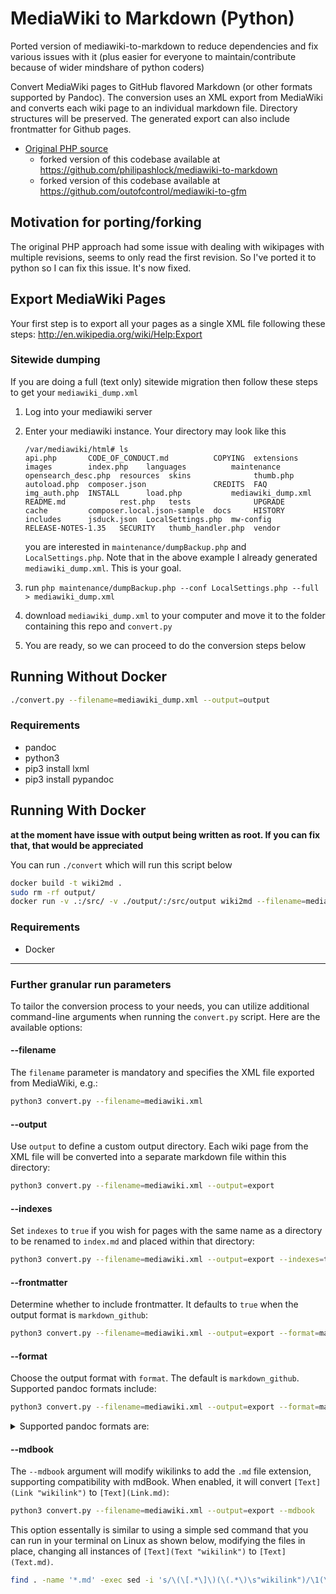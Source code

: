 MediaWiki to Markdown (Python)
=====================

Ported version of mediawiki-to-markdown to reduce dependencies and fix various issues with it (plus easier for everyone to maintain/contribute because of wider mindshare of python coders)

Convert MediaWiki pages to GitHub flavored Markdown (or other formats supported by Pandoc). The conversion uses an XML export from MediaWiki and converts each wiki page to an individual markdown file. Directory structures will be preserved. The generated export can also include frontmatter for Github pages.

* [Original PHP source](https://github.com/realrubberduckdev/mediawiki-to-markdown)
    - forked version of this codebase available at https://github.com/philipashlock/mediawiki-to-markdown
    - forked version of this codebase available at https://github.com/outofcontrol/mediawiki-to-gfm

## Motivation for porting/forking

The original PHP approach had some issue with dealing with wikipages with multiple revisions, seems to only read the first revision. So I've ported it to python so I can fix this issue. It's now fixed.

## Export MediaWiki Pages

Your first step is to export all your pages as a single XML file following these steps: http://en.wikipedia.org/wiki/Help:Export

### Sitewide dumping

If you are doing a full (text only) sitewide migration then follow these steps to get your `mediawiki_dump.xml`

1. Log into your mediawiki server
2. Enter your mediawiki instance. Your directory may look like this

    ```
    /var/mediawiki/html# ls
    api.php       CODE_OF_CONDUCT.md          COPYING  extensions  images        index.php    languages          maintenance         opensearch_desc.php  resources  skins              thumb.php
    autoload.php  composer.json               CREDITS  FAQ         img_auth.php  INSTALL      load.php           mediawiki_dump.xml  README.md            rest.php   tests              UPGRADE
    cache         composer.local.json-sample  docs     HISTORY     includes      jsduck.json  LocalSettings.php  mw-config           RELEASE-NOTES-1.35   SECURITY   thumb_handler.php  vendor
    ```

    you are interested in `maintenance/dumpBackup.php` and `LocalSettings.php`. Note that in the above example I already generated `mediawiki_dump.xml`. This is your goal.

3. run `php maintenance/dumpBackup.php --conf LocalSettings.php --full > mediawiki_dump.xml`
4. download `mediawiki_dump.xml` to your computer and move it to the folder containing this repo and `convert.py`
5. You are ready, so we can proceed to do the conversion steps below

## Running Without Docker

```bash
./convert.py --filename=mediawiki_dump.xml --output=output
```

### Requirements
* pandoc
* python3
* pip3 install lxml
* pip3 install pypandoc

## Running With Docker

**at the moment have issue with output being written as root. If you can fix that, that would be appreciated**

You can run `./convert` which will run this script below

```bash
docker build -t wiki2md .
sudo rm -rf output/
docker run -v .:/src/ -v ./output/:/src/output wiki2md --filename=mediawiki_dump.xml --output=/src/output
```

### Requirements
* Docker

----

### Further granular run parameters

To tailor the conversion process to your needs, you can utilize additional command-line arguments when running the `convert.py` script. Here are the available options:

#### --filename
The `filename` parameter is mandatory and specifies the XML file exported from MediaWiki, e.g.:

```bash
python3 convert.py --filename=mediawiki.xml
```

#### --output
Use `output` to define a custom output directory. Each wiki page from the XML file will be converted into a separate markdown file within this directory:

```bash
python3 convert.py --filename=mediawiki.xml --output=export
```

#### --indexes
Set `indexes` to `true` if you wish for pages with the same name as a directory to be renamed to `index.md` and placed within that directory:

```bash
python3 convert.py --filename=mediawiki.xml --output=export --indexes=true
```

#### --frontmatter
Determine whether to include frontmatter. It defaults to `true` when the output format is `markdown_github`:

```bash
python3 convert.py --filename=mediawiki.xml --output=export --format=markdown_phpextra --frontmatter=true
```

#### --format
Choose the output format with `format`. The default is `markdown_github`. Supported pandoc formats include:

```bash
python3 convert.py --filename=mediawiki.xml --output=export --format=markdown_phpextra
```

<details>
<summary>Supported pandoc formats are:</summary>

* asciidoc
* beamer
* context
* docbook
* docx
* dokuwiki
* dzslides
* epub
* epub3
* fb2
* haddock
* html
* html5
* icml
* json
* latex
* man
* markdown
* markdown_github
* markdown_mmd
* markdown_phpextra
* markdown_strict
* mediawiki
* native
* odt
* opendocument
* opml
* org
* plain
* revealjs
* rst
* rtf
* s5
* slideous
* slidy
* texinfo
* textile

</details>

#### --mdbook
The `--mdbook` argument will modify wikilinks to add the `.md` file extension, supporting compatibility with mdBook. When enabled, it will convert `[Text](Link "wikilink")` to `[Text](Link.md)`:

```bash
python3 convert.py --filename=mediawiki.xml --output=export --mdbook
```

This option essentally is similar to using a simple sed command that you can run in your terminal on Linux as shown below, modifying the files in place, changing all instances of `[Text](Text "wikilink")` to `[Text](Text.md)`.

```bash
find . -name '*.md' -exec sed -i 's/\(\[.*\]\)(\(.*\)\s"wikilink")/\1(\2.md)/g' {} \;
```

